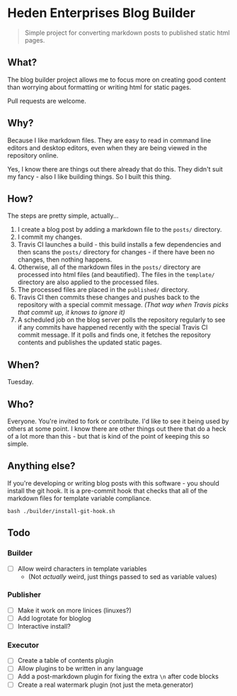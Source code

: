 # Heden Enterprises Blog Builder

> Simple project for converting markdown posts to published static html pages.


## What?

The blog builder project allows me to focus more on creating good content than
worrying about formatting or writing html for static pages.

Pull requests are welcome.


## Why?

Because I like markdown files. They are easy to read in command line editors
and desktop editors, even when they are being viewed in the repository online.

Yes, I know there are things out there already that do this. They didn't suit
my fancy - also I like building things. So I built this thing.


## How?

The steps are pretty simple, actually...

1. I create a blog post by adding a markdown file to the `posts/` directory.
1. I commit my changes.
1. Travis CI launches a build - this build installs a few dependencies and then
   scans the `posts/` directory for changes - if there have been no changes,
   then nothing happens.
1. Otherwise, all of the markdown files in the `posts/` directory are processed
   into html files (and beautified). The files in the `template/` directory
   are also applied to the processed files.
1. The processed files are placed in the `published/` directory.
1. Travis CI then commits these changes and pushes back to the repository with
   a special commit message. *(That way when Travis picks that commit up, it
   knows to ignore it)*
1. A scheduled job on the blog server polls the repository regularly to see if
   any commits have happened recently with the special Travis CI commit message.
   If it polls and finds one, it fetches the repository contents and publishes
   the updated static pages.


## When?

Tuesday.


## Who?

Everyone. You're invited to fork or contribute. I'd like to see it being used
by others at some point. I know there are other things out there that do a
heck of a lot more than this - but that is kind of the point of keeping this so
simple.


## Anything else?

If you're developing or writing blog posts with this software - you should
install the git hook. It is a pre-commit hook that checks that all of the
markdown files for template variable compliance.

```
bash ./builder/install-git-hook.sh
```


## Todo

### Builder

- [ ] Allow weird characters in template variables
    - (Not *actually* weird, just things passed to sed as variable values)

### Publisher

- [ ] Make it work on more linices (linuxes?)
- [ ] Add logrotate for bloglog
- [ ] Interactive install?

### Executor

- [ ] Create a table of contents plugin
- [ ] Allow plugins to be written in any language
- [ ] Add a post-markdown plugin for fixing the extra `\n` after code blocks
- [ ] Create a real watermark plugin (not just the meta.generator)
